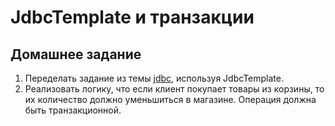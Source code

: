 # JdbcTemplate и транзакции

## Домашнее задание

1. Переделать задание из темы [jdbc](../jdbc/index.md), используя JdbcTemplate.
2. Реализовать логику, что если клиент покупает товары из корзины, то их количество должно уменьшиться в
   магазине. Операция должна быть транзакционной.

